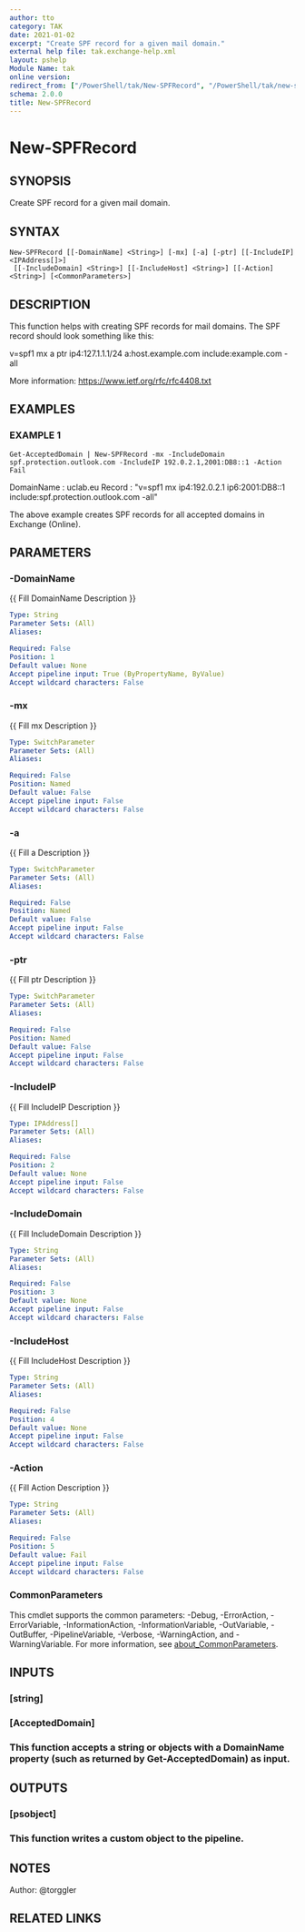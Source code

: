 ```yaml
---
author: tto
category: TAK
date: 2021-01-02
excerpt: "Create SPF record for a given mail domain."
external help file: tak.exchange-help.xml
layout: pshelp
Module Name: tak
online version:
redirect_from: ["/PowerShell/tak/New-SPFRecord", "/PowerShell/tak/new-spfrecord", "/PowerShell/new-spfrecord"]
schema: 2.0.0
title: New-SPFRecord
---
```


# New-SPFRecord

## SYNOPSIS
Create SPF record for a given mail domain.

## SYNTAX

```
New-SPFRecord [[-DomainName] <String>] [-mx] [-a] [-ptr] [[-IncludeIP] <IPAddress[]>]
 [[-IncludeDomain] <String>] [[-IncludeHost] <String>] [[-Action] <String>] [<CommonParameters>]
```

## DESCRIPTION
This function helps with creating SPF records for mail domains.
The SPF record should look something like this:

v=spf1 mx a ptr ip4:127.1.1.1/24 a:host.example.com include:example.com -all

More information: https://www.ietf.org/rfc/rfc4408.txt

## EXAMPLES

### EXAMPLE 1
```
Get-AcceptedDomain | New-SPFRecord -mx -IncludeDomain spf.protection.outlook.com -IncludeIP 192.0.2.1,2001:DB8::1 -Action Fail
```

DomainName : uclab.eu
Record     : "v=spf1 mx ip4:192.0.2.1 ip6:2001:DB8::1 include:spf.protection.outlook.com -all"

The above example creates SPF records for all accepted domains in Exchange (Online).

## PARAMETERS

### -DomainName
{{ Fill DomainName Description }}

```yaml
Type: String
Parameter Sets: (All)
Aliases:

Required: False
Position: 1
Default value: None
Accept pipeline input: True (ByPropertyName, ByValue)
Accept wildcard characters: False
```

### -mx
{{ Fill mx Description }}

```yaml
Type: SwitchParameter
Parameter Sets: (All)
Aliases:

Required: False
Position: Named
Default value: False
Accept pipeline input: False
Accept wildcard characters: False
```

### -a
{{ Fill a Description }}

```yaml
Type: SwitchParameter
Parameter Sets: (All)
Aliases:

Required: False
Position: Named
Default value: False
Accept pipeline input: False
Accept wildcard characters: False
```

### -ptr
{{ Fill ptr Description }}

```yaml
Type: SwitchParameter
Parameter Sets: (All)
Aliases:

Required: False
Position: Named
Default value: False
Accept pipeline input: False
Accept wildcard characters: False
```

### -IncludeIP
{{ Fill IncludeIP Description }}

```yaml
Type: IPAddress[]
Parameter Sets: (All)
Aliases:

Required: False
Position: 2
Default value: None
Accept pipeline input: False
Accept wildcard characters: False
```

### -IncludeDomain
{{ Fill IncludeDomain Description }}

```yaml
Type: String
Parameter Sets: (All)
Aliases:

Required: False
Position: 3
Default value: None
Accept pipeline input: False
Accept wildcard characters: False
```

### -IncludeHost
{{ Fill IncludeHost Description }}

```yaml
Type: String
Parameter Sets: (All)
Aliases:

Required: False
Position: 4
Default value: None
Accept pipeline input: False
Accept wildcard characters: False
```

### -Action
{{ Fill Action Description }}

```yaml
Type: String
Parameter Sets: (All)
Aliases:

Required: False
Position: 5
Default value: Fail
Accept pipeline input: False
Accept wildcard characters: False
```

### CommonParameters
This cmdlet supports the common parameters: -Debug, -ErrorAction, -ErrorVariable, -InformationAction, -InformationVariable, -OutVariable, -OutBuffer, -PipelineVariable, -Verbose, -WarningAction, and -WarningVariable. For more information, see [about_CommonParameters](http://go.microsoft.com/fwlink/?LinkID=113216).

## INPUTS

### [string]
### [AcceptedDomain]
### This function accepts a string or objects with a DomainName property (such as returned by Get-AcceptedDomain) as input.
## OUTPUTS

### [psobject]
### This function writes a custom object to the pipeline.
## NOTES
Author: @torggler

## RELATED LINKS
